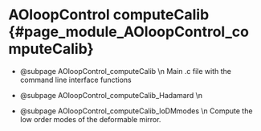 # AOloopControl computeCalib {#page_module_AOloopControl_computeCalib}

- @subpage AOloopControl_computeCalib \n
Main .c file with the command line interface functions

- @subpage AOloopControl_computeCalib_Hadamard \n

- @subpage AOloopControl_computeCalib_loDMmodes \n
Compute the low order modes of the deformable mirror.
